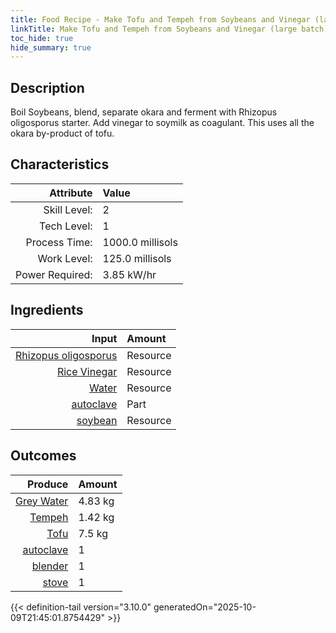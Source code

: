 ```yaml
---
title: Food Recipe - Make Tofu and Tempeh from Soybeans and Vinegar (large batch)
linkTitle: Make Tofu and Tempeh from Soybeans and Vinegar (large batch)
toc_hide: true
hide_summary: true
---
```

<!-- This is generated by the MarsSim HelpGenertor, do not edit. -->

## Description
 Boil Soybeans, blend, separate okara and ferment with Rhizopus&#10;&#9;&#9;&#9;oligosporus starter. Add vinegar to soymilk as coagulant. This uses&#10;&#9;&#9;&#9;all the okara by-product of tofu.

## Characteristics

| Attribute      | Value |
|--------:|:------|
|Skill Level:|2|
|Tech Level:|1|
|Process Time:|1000.0 millisols|
|Work Level:|125.0 millisols|
|Power Required:|3.85 kW/hr|

## Ingredients

| Input      | Amount |
|--------:|:------|
|[Rhizopus oligosporus](/docs/definitions/resource/rhizopus-oligosporus)|Resource|0.0019 kg|
|[Rice Vinegar](/docs/definitions/resource/rice-vinegar)|Resource|0.181 kg|
|[Water](/docs/definitions/resource/water)|Resource|18.7 kg|
|[autoclave](/docs/definitions/part/autoclave)|Part|1|
|[soybean](/docs/definitions/resource/soybean)|Resource|1.7 kg|

## Outcomes


| Produce      | Amount |
|--------:|:------|
|[Grey Water](/docs/definitions/resource/grey-water)|4.83 kg|
|[Tempeh](/docs/definitions/resource/tempeh)|1.42 kg|
|[Tofu](/docs/definitions/resource/tofu)|7.5 kg|
|[autoclave](/docs/definitions/part/autoclave)|1|
|[blender](/docs/definitions/part/blender)|1|
|[stove](/docs/definitions/part/stove)|1|



{{< definition-tail version="3.10.0" generatedOn="2025-10-09T21:45:01.8754429" >}}



